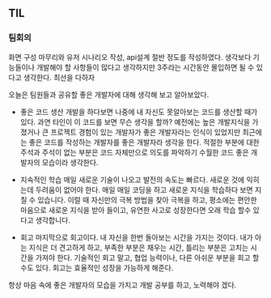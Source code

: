 ## TIL

### 팀회의
화면 구성 마무리와 유저 시나리오 작성, api설계 절반 정도를 작성하였다.
생각보다 기능들이나 개발해야 할 사항들이 많다고 생각하지만 3주라는 시간동안 몰입하면 될 수 있다고 생각한다.
최선을 다하자

오늘은 팀원들과 공유할 좋은 개발자에 대해 생각해 보고 알아보았다.
- 좋은 코드 생산
개발을 하다보면 나중에 내 자신도 못알아보는 코드를 생산할 때가 있다. 과연 타인이 이 코드를 보면 무슨 생각을 할까? 
예전에는 높은 개발지식을 가졌거나 큰 프로젝트 경험이 있는 개발자가 좋은 개발자라는 인식이 있었지만 최근에는 좋은 코드를 작성하는 개발자를
좋은 개발자라 생각을 한다. 적절한 부분에 대한 주석과 주석이 없는 부분은 코드 자체만으로 의도를 파악하기 수월한 코드
좋은 개발자의 모습이라 생각한다.

- 지속적인 학습
매일 새로운 기술이 나오고 발전의 속도는 빠르다. 새로운 것에 익히는데 두려움이 없어야 한다. 매일 매일 코딩을 하고 새로운 지식을 학습하다 보면
지칠 수 있습니다. 이럴 때 자신만의 극복 방법을 찾아 극복을 하고, 평소에는 편안한 마음으로 새로운 지식을 받아 들이고, 유연한 사고로 
성장한다면 오래 학습 할수 있다고 생각합니다. 

- 회고
마지막으로 회고이다. 내 자신을 한번 돌아보는 시간을 가지는 것이다. 내가 아는 지식은 더 견고하게 하고, 부족한 부분은 채우는 시간, 틀리는 부분은
고치는 시간을 가져야 한다. 기술적인 회고 말고, 협업 능력이나, 다른 아쉬운 부분을 회고 할 수도 있다. 회고는 효율적인 성장을 가능하게 해준다.

항상 마음 속에 좋은 개발자의 모습을 가지고 개발 공부를 하고, 노력해야 겠다.
